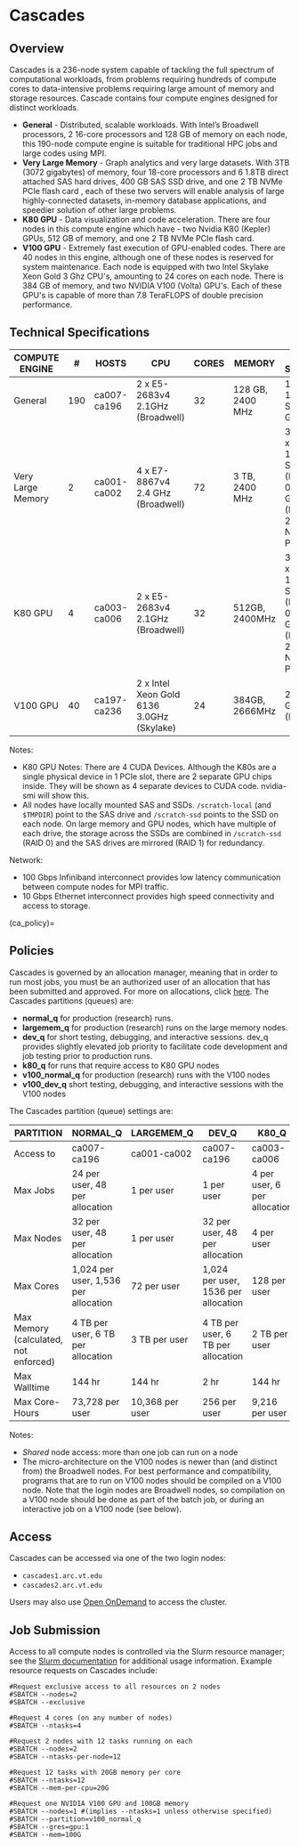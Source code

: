 # Cascades

## Overview

Cascades is a 236-node system capable of tackling the full spectrum of computational workloads, from problems requiring hundreds of compute cores to data-intensive problems requiring large amount of memory and storage resources. Cascade contains four compute engines designed for distinct workloads. 
* **General** - Distributed, scalable workloads. With Intel’s Broadwell processors, 2 16-core processors and 128 GB of memory on each node, this 190-node compute engine is suitable for traditional HPC jobs and large codes using MPI.
* **Very Large Memory** - Graph analytics and very large datasets. With 3TB (3072 gigabytes) of memory, four 18-core processors and 6 1.8TB direct attached SAS hard drives, 400 GB SAS SSD drive, and one 2 TB NVMe PCIe flash card , each of these two servers will enable analysis of large highly-connected datasets, in-memory database applications, and speedier solution of other large problems.
* **K80 GPU** - Data visualization and code acceleration. There are four nodes in this compute engine which have - two Nvidia K80 (Kepler) GPUs, 512 GB of memory, and one 2 TB NVMe PCIe flash card.
* **V100 GPU** - Extremely fast execution of GPU-enabled codes. There are 40 nodes in this engine, although one of these nodes is reserved for system maintenance. Each node is equipped with two Intel Skylake Xeon Gold 3 Ghz CPU\'s, amounting to 24 cores on each node. There is 384 GB of memory, and two NVIDIA V100 (Volta) GPU\'s. Each of these GPU\'s is capable of more than 7.8 TeraFLOPS of double precision performance.

## Technical Specifications

| COMPUTE ENGINE | # | HOSTS | CPU | CORES | MEMORY | LOCAL STORAGE | OTHER FEATURES |
|----------------|----|-------|-----|-------|--------|---------------|----------------|
| General | 190 | ca007-ca196 | 2 x E5-2683v4 2.1GHz (Broadwell) | 32 | 128 GB, 2400 MHz | 1.8TB 10K RPM SAS200 GB SSD |  |
| Very Large Memory | 2 | ca001-ca002 | 4 x E7-8867v4 2.4 GHz (Broadwell) | 72 | 3 TB, 2400 MHz | 3.6 TB (2 x 1.8 TB) 10K RPM SAS (RAID 0)6-400 GB SSD (RAID 1) 2 TB NVMe PCIe |  |
| K80 GPU | 4 | ca003-ca006 | 2 x E5-2683v4 2.1GHz (Broadwell) | 32 | 512GB, 2400MHz | 3.6 TB (2 x 1.8 TB) 10K RPM SAS (RAID 0)2-400 GB SSD (RAID 1) 2 TB NVMe PCIe | 2-NVIDIA K80 GPU |
| V100 GPU | 40 | ca197-ca236 | 2 x Intel Xeon Gold 6136 3.0GHz (Skylake) | 24 | 384GB, 2666MHz | 2-400 GB SSD (RAID 1) | 2-NVIDIA V100 GPU |

Notes: 
* K80 GPU Notes: There are 4 CUDA Devices. Although the K80s are a single physical device in 1 PCIe slot, there are 2 separate GPU chips inside. They will be shown as 4 separate devices to CUDA code. nvidia-smi will show this.
* All nodes have locally mounted SAS and SSDs. `/scratch-local` (and `$TMPDIR`) point to the SAS drive and `/scratch-ssd` points to the SSD on each node. On large memory and GPU nodes, which have multiple of each drive, the storage across the SSDs are combined in `/scratch-ssd` (RAID 0) and the SAS drives are mirrored (RAID 1) for redundancy.

Network:

* 100 Gbps Infiniband interconnect provides low latency communication between compute nodes for MPI traffic.
* 10 Gbps Ethernet interconnect provides high speed connectivity and access to storage.


(ca_policy)=
## Policies

Cascades is governed by an allocation manager, meaning that in order to run most jobs, you must be an authorized user of an allocation that has been submitted and approved. For more on allocations, click [here](allocations). The Cascades partitions (queues) are: 
* **normal_q** for production (research) runs.
* **largemem_q** for production (research) runs on the large memory nodes.
* **dev_q** for short testing, debugging, and interactive sessions. dev_q provides slightly elevated job priority to facilitate code development and job testing prior to production runs.
* **k80_q** for runs that require access to K80 GPU nodes
* **v100_normal_q** for production (research) runs with the V100 nodes
* **v100_dev_q** short testing, debugging, and interactive sessions with the V100 nodes

The Cascades partition (queue) settings are: 

| PARTITION | NORMAL_Q | LARGEMEM_Q | DEV_Q | K80_Q | V100_NORMAL | V100_DEV |
|-----------|-----------|-------------|--------|--------|--------------|-----------|
| Access to | ca007-ca196 | ca001-ca002 | ca007-ca196 | ca003-ca006 | ca197-ca236 | ca197-ca236 |
| Max Jobs | 24 per user, 48 per allocation | 1 per user | 1 per user | 4 per user, 6 per allocation | 8 per user, 12 per allocation | 1 per user |
| Max Nodes | 32 per user, 48 per allocation | 1 per user | 32 per user, 48 per allocation | 4 per user | 12 per user, 24 per allocation | 12 per user, 24 per allocation |
| Max Cores | 1,024 per user, 1,536 per allocation | 72 per user | 1,024 per user, 1536 per allocation | 128 per user | 288 per user, 576 per allocation | 336 per user |
| Max Memory (calculated, not enforced) | 4 TB per user, 6 TB per allocation | 3 TB per user | 4 TB per user, 6 TB per allocation | 2 TB per user | 4 TB per user, 6 TB per allocation | 1 TB per user |
| Max Walltime | 144 hr | 144 hr | 2 hr | 144 hr | 144 hr | 2 hr |
| Max Core-Hours | 73,728 per user | 10,368 per user | 256 per user | 9,216 per user | 20,736 per user | 168 per user |

Notes: 

* *Shared* node access: more than one job can run on a node
* The micro-architecture on the V100 nodes is newer than (and distinct from) the Broadwell nodes. For best performance and compatibility, programs that are to run on V100 nodes should be compiled on a V100 node. Note that the login nodes are Broadwell nodes, so compilation on a V100 node should be done as part of the batch job, or during an interactive job on a V100 node (see below).


## Access

Cascades can be accessed via one of the two login nodes:

* `cascades1.arc.vt.edu`
* `cascades2.arc.vt.edu`

Users may also use [Open OnDemand](ood) to access the cluster.


## Job Submission

Access to all compute nodes is controlled via the Slurm resource manager; see the [Slurm documentation](slurm) for additional usage information. Example resource requests on Cascades include:

```
#Request exclusive access to all resources on 2 nodes 
#SBATCH --nodes=2 
#SBATCH --exclusive

#Request 4 cores (on any number of nodes)
#SBATCH --ntasks=4

#Request 2 nodes with 12 tasks running on each
#SBATCH --nodes=2
#SBATCH --ntasks-per-node=12

#Request 12 tasks with 20GB memory per core
#SBATCH --ntasks=12 
#SBATCH --mem-per-cpu=20G

#Request one NVIDIA V100 GPU and 100GB memory
#SBATCH --nodes=1 #(implies --ntasks=1 unless otherwise specified)
#SBATCH --partition=v100_normal_q
#SBATCH --gres=gpu:1
#SBATCH --mem=100G
```

